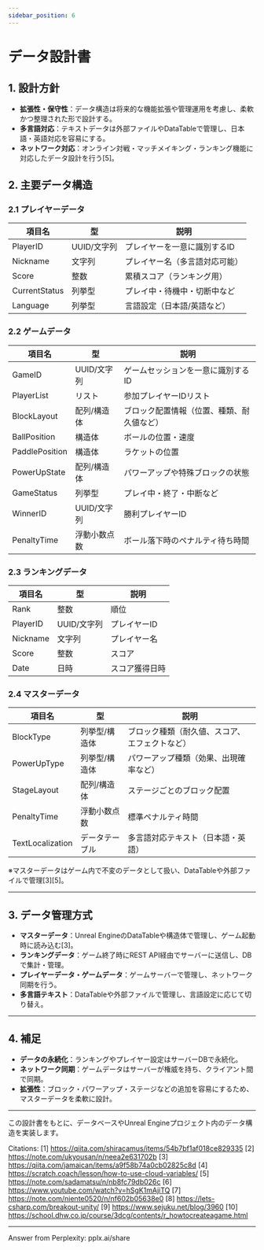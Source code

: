 ```yaml
---
sidebar_position: 6
---
```


# データ設計書

## 1. 設計方針

- **拡張性・保守性**：データ構造は将来的な機能拡張や管理運用を考慮し、柔軟かつ整理された形で設計する。
- **多言語対応**：テキストデータは外部ファイルやDataTableで管理し、日本語・英語対応を容易にする。
- **ネットワーク対応**：オンライン対戦・マッチメイキング・ランキング機能に対応したデータ設計を行う[5]。

## 2. 主要データ構造

### 2.1 プレイヤーデータ

| 項目名         | 型           | 説明                                                         |
|----------------|--------------|--------------------------------------------------------------|
| PlayerID       | UUID/文字列  | プレイヤーを一意に識別するID                                 |
| Nickname       | 文字列       | プレイヤー名（多言語対応可能）                               |
| Score          | 整数         | 累積スコア（ランキング用）                                   |
| CurrentStatus  | 列挙型       | プレイ中・待機中・切断中など                                 |
| Language       | 列挙型       | 言語設定（日本語/英語など）                                  |

### 2.2 ゲームデータ

| 項目名         | 型           | 説明                                                         |
|----------------|--------------|--------------------------------------------------------------|
| GameID         | UUID/文字列  | ゲームセッションを一意に識別するID                           |
| PlayerList     | リスト       | 参加プレイヤーIDリスト                                       |
| BlockLayout    | 配列/構造体  | ブロック配置情報（位置、種類、耐久値など）                   |
| BallPosition   | 構造体       | ボールの位置・速度                                           |
| PaddlePosition | 構造体       | ラケットの位置                                               |
| PowerUpState   | 配列/構造体  | パワーアップや特殊ブロックの状態                             |
| GameStatus     | 列挙型       | プレイ中・終了・中断など                                     |
| WinnerID       | UUID/文字列  | 勝利プレイヤーID                                             |
| PenaltyTime    | 浮動小数点数 | ボール落下時のペナルティ待ち時間                             |

### 2.3 ランキングデータ

| 項目名         | 型           | 説明                                                         |
|----------------|--------------|--------------------------------------------------------------|
| Rank           | 整数         | 順位                                                         |
| PlayerID       | UUID/文字列  | プレイヤーID                                                 |
| Nickname       | 文字列       | プレイヤー名                                                 |
| Score          | 整数         | スコア                                                       |
| Date           | 日時         | スコア獲得日時                                               |

### 2.4 マスターデータ

| 項目名         | 型           | 説明                                                         |
|----------------|--------------|--------------------------------------------------------------|
| BlockType      | 列挙型/構造体| ブロック種類（耐久値、スコア、エフェクトなど）               |
| PowerUpType    | 列挙型/構造体| パワーアップ種類（効果、出現確率など）                       |
| StageLayout    | 配列/構造体  | ステージごとのブロック配置                                   |
| PenaltyTime    | 浮動小数点数 | 標準ペナルティ時間                                           |
| TextLocalization| データテーブル| 多言語対応テキスト（日本語・英語）                           |

※マスターデータはゲーム内で不変のデータとして扱い、DataTableや外部ファイルで管理[3][5]。

---

## 3. データ管理方式

- **マスターデータ**：Unreal EngineのDataTableや構造体で管理し、ゲーム起動時に読み込む[3]。
- **ランキングデータ**：ゲーム終了時にREST API経由でサーバーに送信し、DBで集計・管理。
- **プレイヤーデータ・ゲームデータ**：ゲームサーバーで管理し、ネットワーク同期を行う。
- **多言語テキスト**：DataTableや外部ファイルで管理し、言語設定に応じて切り替え。

---

## 4. 補足

- **データの永続化**：ランキングやプレイヤー設定はサーバーDBで永続化。
- **ネットワーク同期**：ゲームデータはサーバーが権威を持ち、クライアント間で同期。
- **拡張性**：ブロック・パワーアップ・ステージなどの追加を容易にするため、マスターデータを柔軟に設計。

---

この設計書をもとに、データベースやUnreal Engineプロジェクト内のデータ構造を実装します。

Citations:
[1] https://qiita.com/shiracamus/items/54b7bf1af018ce829335
[2] https://note.com/ukyousan/n/neea2e631702b
[3] https://qiita.com/jamaican/items/a9f58b74a0cb02825c8d
[4] https://scratch.coach/lesson/how-to-use-cloud-variables/
[5] https://note.com/sadamatsu/n/nb8fc79db026c
[6] https://www.youtube.com/watch?v=hSgK1mAjiTQ
[7] https://note.com/niente0520/n/nf602b05638e0
[8] https://lets-csharp.com/breakout-unity/
[9] https://www.sejuku.net/blog/3960
[10] https://school.dhw.co.jp/course/3dcg/contents/r_howtocreateagame.html

---
Answer from Perplexity: pplx.ai/share